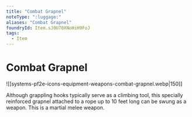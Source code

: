 ```yaml
---
title: "Combat Grapnel"
noteType: ":luggage:"
aliases: "Combat Grapnel"
foundryId: Item.sJ0U70XNoHiH9FoJ
tags:
  - Item
---
```


# Combat Grapnel
![[systems-pf2e-icons-equipment-weapons-combat-grapnel.webp|150]]

Although grappling hooks typically serve as a climbing tool, this specially reinforced grapnel attached to a rope up to 10 feet long can be swung as a weapon. This is a martial melee weapon.
